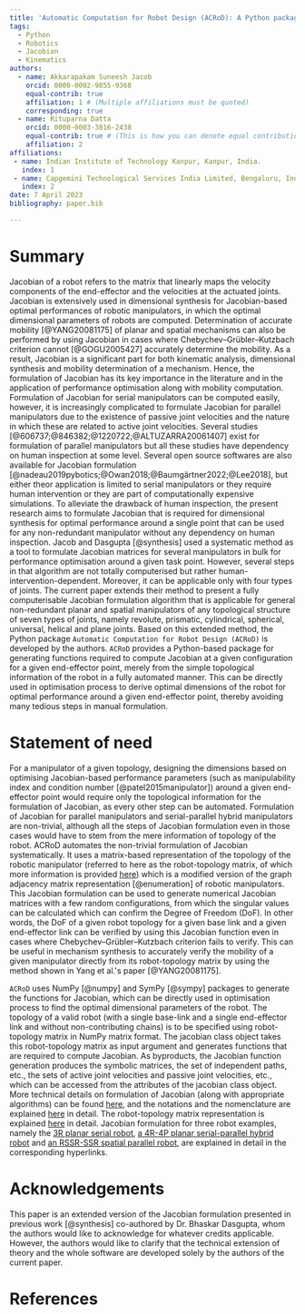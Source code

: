 ```yaml
---
title: 'Automatic Computation for Robot Design (ACRoD): A Python package for numerical calculation of Jacobian of a robot at a given configuration around a specified end-effector point'
tags:
  - Python
  - Robotics
  - Jacobian
  - Kinematics
authors:
  - name: Akkarapakam Suneesh Jacob
    orcid: 0000-0002-9855-9368
    equal-contrib: true
    affiliation: 1 # (Multiple affiliations must be quoted)
    corresponding: true
  - name: Rituparna Datta
    orcid: 0000-0003-3816-2438
    equal-contrib: true # (This is how you can denote equal contributions between multiple authors)
    affiliation: 2
affiliations:
 - name: Indian Institute of Technology Kanpur, Kanpur, India.
   index: 1
 - name: Capgemini Technological Services India Limited, Bengaluru, India.
   index: 2
date: 7 April 2023
bibliography: paper.bib

---
```


# Summary

Jacobian of a robot refers to the matrix that linearly maps the velocity components of the end-effector and the velocities at the actuated joints. Jacobian is extensively used in dimensional synthesis for Jacobian-based optimal performances of robotic manipulators, in which the optimal dimensional parameters of robots are computed. Determination of accurate mobility [@YANG20081175] of planar and spatial mechanisms can also be performed by using Jacobian in cases where Chebychev–Grübler–Kutzbach criterion cannot [@GOGU2005427] accurately determine the mobility. As a result, Jacobian is a significant part for both kinematic analysis, dimensional synthesis and mobility determination of a mechanism. Hence, the formulation of Jacobian has its key importance in the literature and in the application of performance optimisation along with mobility computation. Formulation of Jacobian for serial manipulators can be computed easily, however, it is increasingly complicated to formulate Jacobian for parallel manipulators due to the existence of passive joint velocities and the nature in which these are related to active joint velocities. Several studies [@606737;@846382;@1220722;@ALTUZARRA20061407] exist for formulation of parallel manipulators but all these studies have dependency on human inspection at some level. Several open source softwares are also available for Jacobian formulation [@nadeau2019pybotics;@Owan2018;@Baumgärtner2022;@Lee2018], but either theor application is limited to serial manipulators or they require human intervention or they are part of computationally expensive simulations. To alleviate the drawback of human inspection, the present research aims to formulate Jacobian that is required for dimensional synthesis for optimal performance around a single point that can be used for any non-redundant manipulator without any dependency on human inspection. Jacob and Dasgupta [@synthesis] used a systematic method as a tool to formulate Jacobian matrices for several manipulators in bulk for performance optimisation around a given task point. However, several steps in that algorithm are not totally computerised but rather human-intervention-dependent. Moreover, it can be applicable only with four types of joints. The current paper extends their method to present a fully computerisable Jacobian formulation algorithm that is applicable for general non-redundant planar and spatial manipulators of any topological structure of seven types of joints, namely revolute, prismatic, cylindrical, spherical, universal, helical and plane joints. Based on this extended method, the Python package `Automatic Computation for Robot Design (ACRoD)` is developed by the authors. `ACRoD` provides a Python-based package for generating functions required to compute Jacobian at a given configuration for a given end-effector point, merely from the simple topological information of the robot in a fully automated manner. This can be directly used in optimisation process to derive optimal dimensions of the robot for optimal performance around a given end-effector point, thereby avoiding many tedious steps in manual formulation.

# Statement of need

For a manipulator of a given topology, designing the dimensions based on optimising Jacobian-based performance parameters (such as manipulability index and condition number [@patel2015manipulator]) around a given end-effector point would require only the topological information for the formulation of Jacobian, as every other step can be automated. Formulation of Jacobian for parallel manipulators and serial-parallel hybrid manipulators are non-trivial, although all the steps of Jacobian formulation even in those cases would have to stem from the mere information of topology of the robot. ACRoD automates the non-trivial formulation of Jacobian systematically. It uses a matrix-based representation of the topology of the robotic manipulator (referred to here as the robot-topology matrix, of which more information is provided [here](https://github.com/suneeshjacob/ACRoD/blob/main/Robot_Topology_Matrix.md)) which is a modified version of the graph adjacency matrix representation [@enumeration] of robotic manipulators. This Jacobian formulation can be used to generate numerical Jacobian matrices with a few random configurations, from which the singular values can be calculated which can confirm the Degree of Freedom (DoF). In other words, the DoF of a given robot topology for a given base link and a given end-effector link can be verified by using this Jacobian function even in cases where Chebychev–Grübler–Kutzbach criterion fails to verify. This can be useful in mechanism synthesis to accurately verify the mobility of a given manipulator directly from its robot-topology matrix by using the method shown in Yang et al.'s paper [@YANG20081175].

`ACRoD` uses NumPy [@numpy] and SymPy [@sympy] packages to generate the functions for Jacobian, which can be directly used in optimisation process to find the optimal dimensional parameters of the robot. The topology of a valid robot (with a single base-link and a single end-effector link and without non-contributing chains) is to be specified using robot-topology matrix in NumPy matrix format. The jacobian class object takes this robot-topology matrix as input argument and generates functions that are required to compute Jacobian. As byproducts, the Jacobian function generation produces the symbolic matrices, the set of independent paths, etc., the sets of active joint velocities and passive joint velocities, etc., which can be accessed from the attributes of the jacobian class object. More technical details on formulation of Jacobian (along with appropriate algorithms) can be found [here](https://github.com/suneeshjacob/ACRoD/blob/main/Mathematics%20behind%20Jacobian%20formulation.md), and the notations and the nomenclature are explained [here](https://github.com/suneeshjacob/ACRoD/blob/main/Notation_and_Nomenclature.md) in detail. The robot-topology matrix representation is explained [here](https://github.com/suneeshjacob/ACRoD/blob/main/Robot_Topology_Matrix.md) in detail. Jacobian formulation for three robot examples, namely the [3R planar serial robot](https://github.com/suneeshjacob/ACRoD/blob/main/examples/Jacobian/3R_serial_robot.md), [a 4R-4P planar serial-parallel hybrid robot](https://github.com/suneeshjacob/ACRoD/blob/main/examples/Jacobian/4R4P_parallel_robot.md) and [an RSSR-SSR spatial parallel robot](https://github.com/suneeshjacob/ACRoD/blob/main/examples/Jacobian/RSSR-SSR_serial-parallel_hybrid_robot%20copy.md), are explained in detail in the corresponding hyperlinks.

# Acknowledgements

This paper is an extended version of the Jacobian formulation presented in previous work [@synthesis] co-authored by Dr. Bhaskar Dasgupta, whom the authors would like to acknowledge for whatever credits applicable. However, the authors would like to clarify that the technical extension of theory and the whole software are developed solely by the authors of the current paper.

# References

